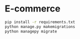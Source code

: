 # E-commerce
```bash
pip install -r requirements.txt
python manage.py makemigrations
python managepy migrate
```
